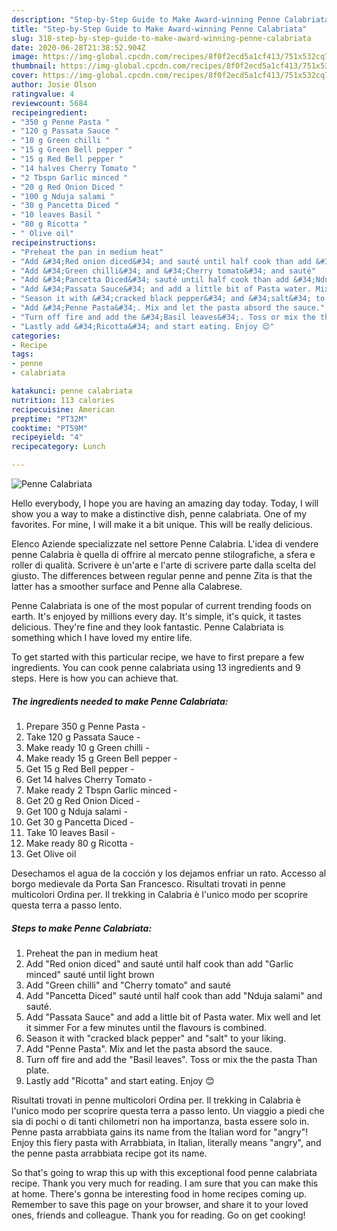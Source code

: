 ```yaml
---
description: "Step-by-Step Guide to Make Award-winning Penne Calabriata"
title: "Step-by-Step Guide to Make Award-winning Penne Calabriata"
slug: 318-step-by-step-guide-to-make-award-winning-penne-calabriata
date: 2020-06-28T21:38:52.904Z
image: https://img-global.cpcdn.com/recipes/8f0f2ecd5a1cf413/751x532cq70/penne-calabriata-recipe-main-photo.jpg
thumbnail: https://img-global.cpcdn.com/recipes/8f0f2ecd5a1cf413/751x532cq70/penne-calabriata-recipe-main-photo.jpg
cover: https://img-global.cpcdn.com/recipes/8f0f2ecd5a1cf413/751x532cq70/penne-calabriata-recipe-main-photo.jpg
author: Josie Olson
ratingvalue: 4
reviewcount: 5684
recipeingredient:
- "350 g Penne Pasta "
- "120 g Passata Sauce "
- "10 g Green chilli "
- "15 g Green Bell pepper "
- "15 g Red Bell pepper "
- "14 halves Cherry Tomato "
- "2 Tbspn Garlic minced "
- "20 g Red Onion Diced "
- "100 g Nduja salami "
- "30 g Pancetta Diced "
- "10 leaves Basil "
- "80 g Ricotta "
- " Olive oil"
recipeinstructions:
- "Preheat the pan in medium heat"
- "Add &#34;Red onion diced&#34; and sauté until half cook than add &#34;Garlic minced&#34; sauté until light brown"
- "Add &#34;Green chilli&#34; and &#34;Cherry tomato&#34; and sauté"
- "Add &#34;Pancetta Diced&#34; sauté until half cook than add &#34;Nduja salami&#34; and sauté."
- "Add &#34;Passata Sauce&#34; and add a little bit of Pasta water. Mix well and let it simmer For a few minutes until the flavours is combined."
- "Season it with &#34;cracked black pepper&#34; and &#34;salt&#34; to your liking."
- "Add &#34;Penne Pasta&#34;. Mix and let the pasta absord the sauce."
- "Turn off fire and add the &#34;Basil leaves&#34;. Toss or mix the the pasta Than plate."
- "Lastly add &#34;Ricotta&#34; and start eating. Enjoy 😊"
categories:
- Recipe
tags:
- penne
- calabriata

katakunci: penne calabriata 
nutrition: 113 calories
recipecuisine: American
preptime: "PT32M"
cooktime: "PT59M"
recipeyield: "4"
recipecategory: Lunch

---
```



![Penne Calabriata](https://img-global.cpcdn.com/recipes/8f0f2ecd5a1cf413/751x532cq70/penne-calabriata-recipe-main-photo.jpg)

Hello everybody, I hope you are having an amazing day today. Today, I will show you a way to make a distinctive dish, penne calabriata. One of my favorites. For mine, I will make it a bit unique. This will be really delicious.

Elenco Aziende specializzate nel settore Penne Calabria. L&#39;idea di vendere penne Calabria è quella di offrire al mercato penne stilografiche, a sfera e roller di qualità. Scrivere è un&#39;arte e l&#39;arte di scrivere parte dalla scelta del giusto. The differences between regular penne and penne Zita is that the latter has a smoother surface and Penne alla Calabrese.

Penne Calabriata is one of the most popular of current trending foods on earth. It's enjoyed by millions every day. It's simple, it's quick, it tastes delicious. They're fine and they look fantastic. Penne Calabriata is something which I have loved my entire life.


To get started with this particular recipe, we have to first prepare a few ingredients. You can cook penne calabriata using 13 ingredients and 9 steps. Here is how you can achieve that.

<!--inarticleads1-->

##### The ingredients needed to make Penne Calabriata:

1. Prepare 350 g Penne Pasta -
1. Take 120 g Passata Sauce -
1. Make ready 10 g Green chilli -
1. Make ready 15 g Green Bell pepper -
1. Get 15 g Red Bell pepper -
1. Get 14 halves Cherry Tomato -
1. Make ready 2 Tbspn Garlic minced -
1. Get 20 g Red Onion Diced -
1. Get 100 g Nduja salami -
1. Get 30 g Pancetta Diced -
1. Take 10 leaves Basil -
1. Make ready 80 g Ricotta -
1. Get  Olive oil


Desechamos el agua de la cocción y los dejamos enfriar un rato. Accesso al borgo medievale da Porta San Francesco. Risultati trovati in penne multicolori Ordina per. Il trekking in Calabria è l&#39;unico modo per scoprire questa terra a passo lento. 

<!--inarticleads2-->

##### Steps to make Penne Calabriata:

1. Preheat the pan in medium heat
1. Add &#34;Red onion diced&#34; and sauté until half cook than add &#34;Garlic minced&#34; sauté until light brown
1. Add &#34;Green chilli&#34; and &#34;Cherry tomato&#34; and sauté
1. Add &#34;Pancetta Diced&#34; sauté until half cook than add &#34;Nduja salami&#34; and sauté.
1. Add &#34;Passata Sauce&#34; and add a little bit of Pasta water. Mix well and let it simmer For a few minutes until the flavours is combined.
1. Season it with &#34;cracked black pepper&#34; and &#34;salt&#34; to your liking.
1. Add &#34;Penne Pasta&#34;. Mix and let the pasta absord the sauce.
1. Turn off fire and add the &#34;Basil leaves&#34;. Toss or mix the the pasta Than plate.
1. Lastly add &#34;Ricotta&#34; and start eating. Enjoy 😊


Risultati trovati in penne multicolori Ordina per. Il trekking in Calabria è l&#39;unico modo per scoprire questa terra a passo lento. Un viaggio a piedi che sia di pochi o di tanti chilometri non ha importanza, basta essere solo in. Penne pasta arrabbiata gains its name from the Italian word for &#34;angry&#34;! Enjoy this fiery pasta with Arrabbiata, in Italian, literally means &#34;angry&#34;, and the penne pasta arrabbiata recipe got its name. 

So that's going to wrap this up with this exceptional food penne calabriata recipe. Thank you very much for reading. I am sure that you can make this at home. There's gonna be interesting food in home recipes coming up. Remember to save this page on your browser, and share it to your loved ones, friends and colleague. Thank you for reading. Go on get cooking!
